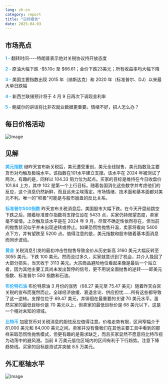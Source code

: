 ```yaml
---
lang: zh-cn
category: report
title: "日终报告"
date: 2025-04-03
---
```



<h2>市场亮点</h2>
<strong style="color: #2caef7;">1 - </strong> 翻转时间----特朗普表示他对关税协议持开放态度

<strong style="color: #2caef7;">2 - </strong> 原油大幅下跌 -$5.10c 至 $66.61；金价下跌23美元；所有收益率均大幅下降

<strong style="color: #2caef7;">3 - </strong> 美国主要指数出现 2015 年（纳斯达克）和 2020 年（标准普尔、DJ）以来最大单日跌幅

<strong style="color: #2caef7;">4 - </strong> 新西兰联储预计将于 4 月 9 日再次下调现金利率

<strong style="color: #2caef7;">5 - </strong> 鲍威尔的讲话将比非农就业数据更重要。情绪不好，招人怎么办？



<h2>每日价格活动</h2>
<img src="https://markleighedu.github.io/img/Apr-2025/03-Apr-2025/price.jpg" alt="Image"/>

<h2>见解</h2>
<strong style="color: #2caef7;">美元指数</strong> 继昨天宣布新关税后，美元遭受重创，美元全线抛售，美元指数及主要货币对均触及极端水平。该指数在101水平建立支撑。该水平在 2024 年被测试了两次，有趣的是，同样以 104.33 阻力位为起点。买家的目标是维持在今日收盘价 101.84 上方，其中 102 是第一个上行目标。随着各国消化这些数字并考虑他们的反应，这个消息仍然新鲜，而且远未尘埃落定。市场情绪、技术面和基本面都对美元不利。唯一的"积极"可能是与股市崩盘的反比关系。

<strong style="color: #2caef7;">标准普尔500指数</strong> 昨天宣布关税消息后，美国股市大幅下跌。在今天开盘前跳空下跌之后，随着标准普尔指数将支撑位设在 5433 点，买家仍持观望态度，卖家毫不留情。上次触及该水平是在 2024 年 9 月。尽管不确定性依然存在，但当前的抛售状况似乎并未出现逆转或停止。如果恐慌性抛售升温，卖家将看向 5400 点下方，并有望跌至 5200 点。值得注意的是，美元指数和股市随着基本面消息而同步波动。  

<strong style="color: #2caef7;">黄金</strong> 关税消息引发的最初冲击性抛售导致金价从历史新高 3160 美元大幅反转至 3055 美元，下跌 100 美元。然而没过多久，买家就意识到了机会，并介入挽回了大部分损失，当天收于 3113 美元。大宗商品避险地位看起来像是最后一个站立者，因为其他主要工具尚未发出暂停的信号，更不用说全面抛售的逆转----即美元指数、标准普尔 500 指数和石油。

<strong style="color: #2caef7;">布伦特石油</strong> 布伦特原油 3 月份的涨势（68.27 美元至 75.47 美元）随着昨天白宫关税的宣布而戛然而止。全球经济放缓、衰退言论、供应担忧……所有这些都导致了这一逆转。支撑位位于 69.47 美元，并徘徊在最重要的关键 70 美元水平。虽然买家的最低目标价是 70 美元以上，但卖家的最低目标价是 68 美元以下，这是一个相对未知的领域。 

<strong style="color: #2caef7;">比特币</strong> 加密货币对关税消息的胆怯反应值得注意。价格走势有限，区间窄幅介于 81,000 美元和 84,000 美元之间。卖家并没有像我们在其他主要工具中看到的那样采取恐慌性抛售模式，但更有趣的是需求缺乏，而且买家显然不愿意将比特币视为动荡中的避风港。当前 8 万美元低位区域内的区间有利于下行趋势。注意下降趋势线。买家的目标是测试并突破 8.5 万美元。



<h2>外汇枢轴水平</h2>
<img src="https://markleighedu.github.io/img/Apr-2025/03-Apr-2025/pivot.jpg" alt="Image"/>